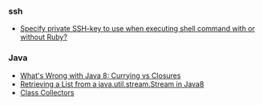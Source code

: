### ssh

- [Specify private SSH-key to use when executing shell command with or without Ruby?](http://stackoverflow.com/questions/4565700/specify-private-ssh-key-to-use-when-executing-shell-command-with-or-without-ruby)

### Java

- [What's Wrong with Java 8: Currying vs Closures](https://dzone.com/articles/whats-wrong-java-8-currying-vs)
- [Retrieving a List from a java.util.stream.Stream in Java8](http://stackoverflow.com/questions/14830313/retrieving-a-list-from-a-java-util-stream-stream-in-java8)
- [Class Collectors](https://docs.oracle.com/javase/8/docs/api/java/util/stream/Collectors.html)
